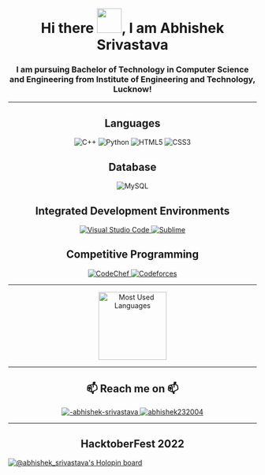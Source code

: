 <h1 align = "center"> Hi there <img src="https://media.tenor.com/SNL9_xhZl9oAAAAi/waving-hand-joypixels.gif" width="50">, I am Abhishek Srivastava </h1>
<h3 align = "center"> I am pursuing Bachelor of Technology in Computer Science and Engineering from Institute of Engineering and Technology, Lucknow! </h3>

---
<h2 align="center">Languages</h2>
<p align="center">
  <img src="https://img.shields.io/badge/c++-%2300599C.svg?style=for-the-badge&logo=c%2B%2B&logoColor=white" alt="C++" />
  <img src="https://img.shields.io/badge/Python-FFD43B?style=for-the-badge&logo=python&logoColor=blue" alt="Python" />
  <img src="https://img.shields.io/badge/html5-%23E34F26.svg?style=for-the-badge&logo=html5&logoColor=white" alt="HTML5" />
  <img src="https://img.shields.io/badge/css3-%231572B6.svg?style=for-the-badge&logo=css3&logoColor=white" alt="CSS3" />
</p>
<h2 align="center">Database</h2>
<p align="center">
  <img src="https://img.shields.io/badge/MySQL-005C84?style=for-the-badge&logo=mysql&logoColor=white" alt="MySQL" />
</p>
<h2 align="center">Integrated Development Environments</h2>
<p align="center"> 
  <a href="https://code.visualstudio.com/" target="_blank">
    <img src="https://img.shields.io/badge/Visual_Studio_Code-0078D4?style=for-the-badge&logo=visual%20studio%20code&logoColor=white" alt="Visual Studio Code"/> 
  </a>
  <a href="https://www.sublimetext.com/" target="_blank">
    <img src="https://img.shields.io/badge/sublime_text-%23575757.svg?&style=for-the-badge&logo=sublime-text&logoColor=important" alt="Sublime"/> 
  </a>
</p>
<h2 align="center">Competitive Programming</h2>
<p align="center"> 
  <a href="https://www.codechef.com/users/abh_srivastava" target="_blank">
    <img src="https://img.shields.io/badge/Codechef-%23B92B27.svg?&style=for-the-badge&logo=Codechef&logoColor=white" alt="CodeChef"/> 
  </a>
  <a href="https://codeforces.com/profile/Abhishek_Srivastava" target="_blank">
    <img src="https://img.shields.io/badge/Codeforces-445f9d?style=for-the-badge&logo=Codeforces&logoColor=white" alt="Codeforces"/> 
  </a>
</p>  

---
<div align="center">
  <img src="https://github-readme-stats.vercel.app/api/top-langs/?username=AbhishekSrivastava-23&layout=compact" alt="Most Used Languages" height="138px" />
</div>

---
<h2 align = "center"> 📫 Reach me on 📫 </h2>
<p align = "center"> 
  <a  href = "https://www.linkedin.com/in/-abhishek-srivastava/" target = "_blank"> 
    <img src="https://img.shields.io/badge/Linked%20In-0A66C2.svg?style=for-the-badge&logo=linkedin&logoColor=white" alt = "-abhishek-srivastava" />
  </a>
  <a href = "mailto:abhishek232004@gmail.com" target = "_blank">
    <img src="https://img.shields.io/badge/Gmail-D14836?style=for-the-badge&logo=gmail&logoColor=white"  alt = "abhishek232004" />
  </a>
</p>

---
<h2 align="center">HacktoberFest 2022 </h2>

[![@abhishek_srivastava's Holopin board](https://holopin.me/abhishek_srivastava)](https://holopin.io/@abhishek_srivastava)
